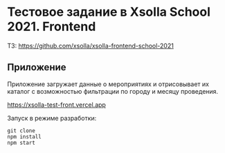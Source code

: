 # Тестовое задание в Xsolla School 2021. Frontend

ТЗ: https://github.com/xsolla/xsolla-frontend-school-2021

## Приложение
Приложение загружает данные о мероприятиях и отрисовывает их каталог с возможностью фильтрации по городу и месяцу проведения.

https://xsolla-test-front.vercel.app

Запуск в режиме разработки: 
```
git clone
npm install
npm start
```
